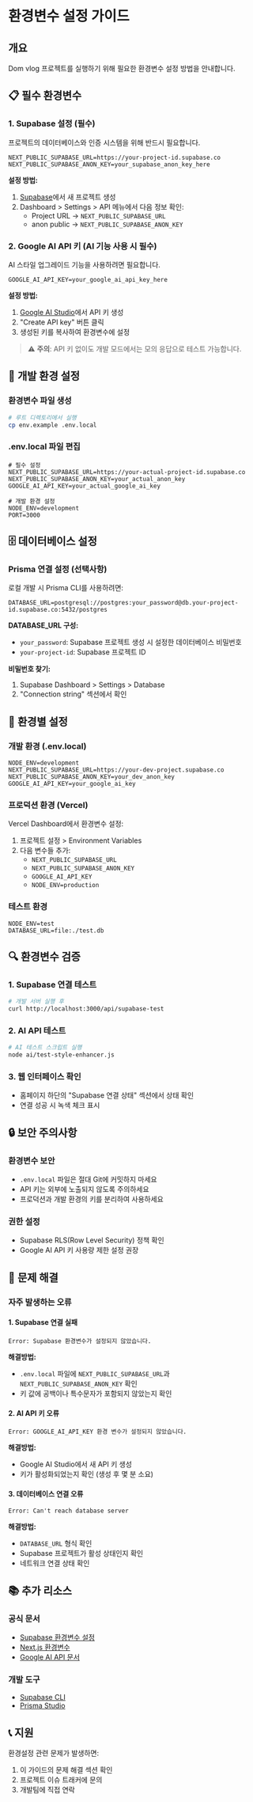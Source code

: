 # 환경변수 설정 가이드

## 개요

Dom vlog 프로젝트를 실행하기 위해 필요한 환경변수 설정 방법을 안내합니다.

## 📋 필수 환경변수

### 1. Supabase 설정 (필수)

프로젝트의 데이터베이스와 인증 시스템을 위해 반드시 필요합니다.

```env
NEXT_PUBLIC_SUPABASE_URL=https://your-project-id.supabase.co
NEXT_PUBLIC_SUPABASE_ANON_KEY=your_supabase_anon_key_here
```

**설정 방법:**

1. [Supabase](https://supabase.com)에서 새 프로젝트 생성
2. Dashboard > Settings > API 메뉴에서 다음 정보 확인:
   - Project URL → `NEXT_PUBLIC_SUPABASE_URL`
   - anon public → `NEXT_PUBLIC_SUPABASE_ANON_KEY`

### 2. Google AI API 키 (AI 기능 사용 시 필수)

AI 스타일 업그레이드 기능을 사용하려면 필요합니다.

```env
GOOGLE_AI_API_KEY=your_google_ai_api_key_here
```

**설정 방법:**

1. [Google AI Studio](https://makersuite.google.com/app/apikey)에서 API 키 생성
2. "Create API key" 버튼 클릭
3. 생성된 키를 복사하여 환경변수에 설정

> ⚠️ **주의**: API 키 없이도 개발 모드에서는 모의 응답으로 테스트 가능합니다.

## 🔧 개발 환경 설정

### 환경변수 파일 생성

```bash
# 루트 디렉토리에서 실행
cp env.example .env.local
```

### .env.local 파일 편집

```env
# 필수 설정
NEXT_PUBLIC_SUPABASE_URL=https://your-actual-project-id.supabase.co
NEXT_PUBLIC_SUPABASE_ANON_KEY=your_actual_anon_key
GOOGLE_AI_API_KEY=your_actual_google_ai_key

# 개발 환경 설정
NODE_ENV=development
PORT=3000
```

## 🗄️ 데이터베이스 설정

### Prisma 연결 설정 (선택사항)

로컬 개발 시 Prisma CLI를 사용하려면:

```env
DATABASE_URL=postgresql://postgres:your_password@db.your-project-id.supabase.co:5432/postgres
```

**DATABASE_URL 구성:**

- `your_password`: Supabase 프로젝트 생성 시 설정한 데이터베이스 비밀번호
- `your-project-id`: Supabase 프로젝트 ID

**비밀번호 찾기:**

1. Supabase Dashboard > Settings > Database
2. "Connection string" 섹션에서 확인

## 🚀 환경별 설정

### 개발 환경 (.env.local)

```env
NODE_ENV=development
NEXT_PUBLIC_SUPABASE_URL=https://your-dev-project.supabase.co
NEXT_PUBLIC_SUPABASE_ANON_KEY=your_dev_anon_key
GOOGLE_AI_API_KEY=your_google_ai_key
```

### 프로덕션 환경 (Vercel)

Vercel Dashboard에서 환경변수 설정:

1. 프로젝트 설정 > Environment Variables
2. 다음 변수들 추가:
   - `NEXT_PUBLIC_SUPABASE_URL`
   - `NEXT_PUBLIC_SUPABASE_ANON_KEY`
   - `GOOGLE_AI_API_KEY`
   - `NODE_ENV=production`

### 테스트 환경

```env
NODE_ENV=test
DATABASE_URL=file:./test.db
```

## 🔍 환경변수 검증

### 1. Supabase 연결 테스트

```bash
# 개발 서버 실행 후
curl http://localhost:3000/api/supabase-test
```

### 2. AI API 테스트

```bash
# AI 테스트 스크립트 실행
node ai/test-style-enhancer.js
```

### 3. 웹 인터페이스 확인

- 홈페이지 하단의 "Supabase 연결 상태" 섹션에서 상태 확인
- 연결 성공 시 녹색 체크 표시

## 🔒 보안 주의사항

### 환경변수 보안

- `.env.local` 파일은 절대 Git에 커밋하지 마세요
- API 키는 외부에 노출되지 않도록 주의하세요
- 프로덕션과 개발 환경의 키를 분리하여 사용하세요

### 권한 설정

- Supabase RLS(Row Level Security) 정책 확인
- Google AI API 키 사용량 제한 설정 권장

## 🐛 문제 해결

### 자주 발생하는 오류

#### 1. Supabase 연결 실패

```
Error: Supabase 환경변수가 설정되지 않았습니다.
```

**해결방법:**

- `.env.local` 파일에 `NEXT_PUBLIC_SUPABASE_URL`과 `NEXT_PUBLIC_SUPABASE_ANON_KEY` 확인
- 키 값에 공백이나 특수문자가 포함되지 않았는지 확인

#### 2. AI API 키 오류

```
Error: GOOGLE_AI_API_KEY 환경 변수가 설정되지 않았습니다.
```

**해결방법:**

- Google AI Studio에서 새 API 키 생성
- 키가 활성화되었는지 확인 (생성 후 몇 분 소요)

#### 3. 데이터베이스 연결 오류

```
Error: Can't reach database server
```

**해결방법:**

- `DATABASE_URL` 형식 확인
- Supabase 프로젝트가 활성 상태인지 확인
- 네트워크 연결 상태 확인

## 📚 추가 리소스

### 공식 문서

- [Supabase 환경변수 설정](https://supabase.com/docs/guides/getting-started/local-development)
- [Next.js 환경변수](https://nextjs.org/docs/basic-features/environment-variables)
- [Google AI API 문서](https://ai.google.dev/docs)

### 개발 도구

- [Supabase CLI](https://supabase.com/docs/reference/cli)
- [Prisma Studio](https://www.prisma.io/studio)

## 📞 지원

환경설정 관련 문제가 발생하면:

1. 이 가이드의 문제 해결 섹션 확인
2. 프로젝트 이슈 트래커에 문의
3. 개발팀에 직접 연락
